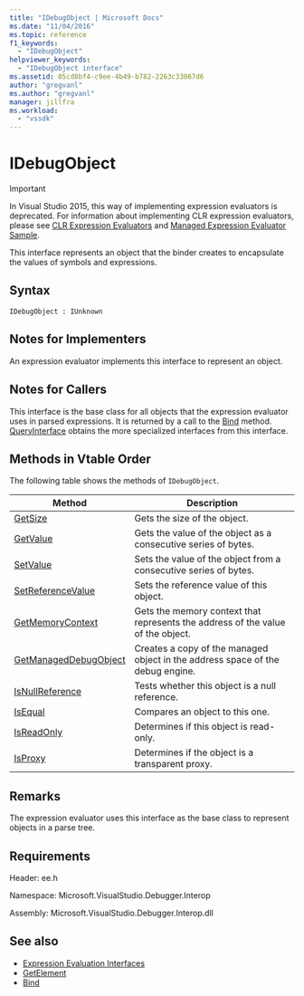 ```yaml
---
title: "IDebugObject | Microsoft Docs"
ms.date: "11/04/2016"
ms.topic: reference
f1_keywords:
  - "IDebugObject"
helpviewer_keywords:
  - "IDebugObject interface"
ms.assetid: 05cd8bf4-c9ee-4b49-b782-2263c33067d6
author: "gregvanl"
ms.author: "gregvanl"
manager: jillfra
ms.workload:
  - "vssdk"
---
```

# IDebugObject
> [!IMPORTANT]
> In Visual Studio 2015, this way of implementing expression evaluators is deprecated. For information about implementing CLR expression evaluators, please see [CLR Expression Evaluators](https://github.com/Microsoft/ConcordExtensibilitySamples/wiki/CLR-Expression-Evaluators) and [Managed Expression Evaluator Sample](https://github.com/Microsoft/ConcordExtensibilitySamples/wiki/Managed-Expression-Evaluator-Sample).

 This interface represents an object that the binder creates to encapsulate the values of symbols and expressions.

## Syntax

```
IDebugObject : IUnknown
```

## Notes for Implementers
 An expression evaluator implements this interface to represent an object.

## Notes for Callers
 This interface is the base class for all objects that the expression evaluator uses in parsed expressions. It is returned by a call to the [Bind](../../../extensibility/debugger/reference/idebugbinder-bind.md) method. [QueryInterface](/cpp/atl/queryinterface) obtains the more specialized interfaces from this interface.

## Methods in Vtable Order
 The following table shows the methods of `IDebugObject`.

|Method|Description|
|------------|-----------------|
|[GetSize](../../../extensibility/debugger/reference/idebugobject-getsize.md)|Gets the size of the object.|
|[GetValue](../../../extensibility/debugger/reference/idebugobject-getvalue.md)|Gets the value of the object as a consecutive series of bytes.|
|[SetValue](../../../extensibility/debugger/reference/idebugobject-setvalue.md)|Sets the value of the object from a consecutive series of bytes.|
|[SetReferenceValue](../../../extensibility/debugger/reference/idebugobject-setreferencevalue.md)|Sets the reference value of this object.|
|[GetMemoryContext](../../../extensibility/debugger/reference/idebugobject-getmemorycontext.md)|Gets the memory context that represents the address of the value of the object.|
|[GetManagedDebugObject](../../../extensibility/debugger/reference/idebugobject-getmanageddebugobject.md)|Creates a copy of the managed object in the address space of the debug engine.|
|[IsNullReference](../../../extensibility/debugger/reference/idebugobject-isnullreference.md)|Tests whether this object is a null reference.|
|[IsEqual](../../../extensibility/debugger/reference/idebugobject-isequal.md)|Compares an object to this one.|
|[IsReadOnly](../../../extensibility/debugger/reference/idebugobject-isreadonly.md)|Determines if this object is read-only.|
|[IsProxy](../../../extensibility/debugger/reference/idebugobject-isproxy.md)|Determines if the object is a transparent proxy.|

## Remarks
 The expression evaluator uses this interface as the base class to represent objects in a parse tree.

## Requirements
 Header: ee.h

 Namespace: Microsoft.VisualStudio.Debugger.Interop

 Assembly: Microsoft.VisualStudio.Debugger.Interop.dll

## See also
- [Expression Evaluation Interfaces](../../../extensibility/debugger/reference/expression-evaluation-interfaces.md)
- [GetElement](../../../extensibility/debugger/reference/idebugarrayobject-getelement.md)
- [Bind](../../../extensibility/debugger/reference/idebugbinder-bind.md)